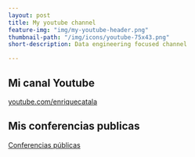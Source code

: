 ```yaml
---
layout: post
title: My youtube channel
feature-img: "img/my-youtube-header.png"
thumbnail-path: "/img/icons/youtube-75x43.png"
short-description: Data engineering focused channel

---
```


## Mi canal Youtube 
<script src="https://apis.google.com/js/platform.js"></script>
<div class="g-ytsubscribe" data-channelid="UCYboHnN6tvFfHqPWZWY82AQ" data-layout="default" data-count="default"></div>

[youtube.com/enriquecatala](https://www.youtube.com/user/enriquecatala)

## Mis conferencias publicas

[Conferencias públicas](
https://www.youtube.com/watch?v=PDbE4gQisYI&list=PLXXExoAK--GI5TDbfPC8h6rLLuNZS80Le)
